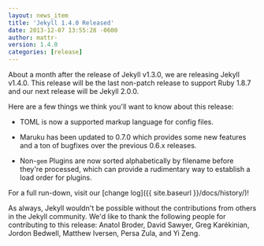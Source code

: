 ```yaml
---
layout: news_item
title: 'Jekyll 1.4.0 Released'
date: 2013-12-07 13:55:28 -0600
author: mattr-
version: 1.4.0
categories: [release]
---
```


About a month after the release of Jekyll v1.3.0, we are releasing
Jekyll v1.4.0. This release will be the last non-patch release to support Ruby
1.8.7 and our next release will be Jekyll 2.0.0.

Here are a few things we think you'll want to know about this release:

* TOML is now a supported markup language for config files.

* Maruku has been updated to 0.7.0 which provides some new features and
  a ton of bugfixes over the previous 0.6.x releases.

* Non-`gem` Plugins are now sorted alphabetically by filename before they're
  processed, which can provide a rudimentary way to establish a load order for
  plugins.

For a full run-down, visit our [change log]({{ site.baseurl }}/docs/history/)!

As always, Jekyll wouldn't be possible without the contributions from
others in the Jekyll community. We'd like to thank the following people
for contributing to this release: Anatol Broder, David Sawyer, Greg
Karékinian, Jordon Bedwell, Matthew Iversen, Persa Zula, and Yi Zeng.
